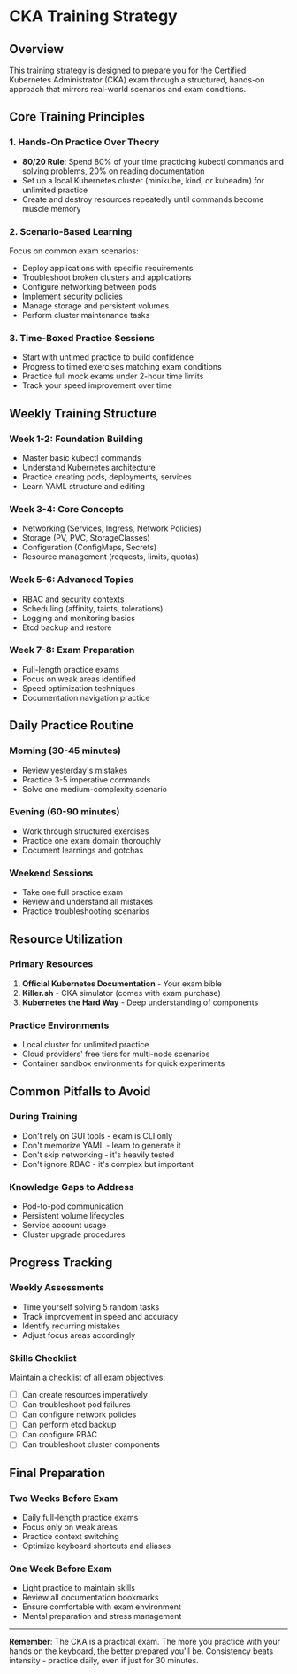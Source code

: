 # CKA Training Strategy

## Overview

This training strategy is designed to prepare you for the Certified Kubernetes Administrator (CKA) exam through a structured, hands-on approach that mirrors real-world scenarios and exam conditions.

## Core Training Principles

### 1. Hands-On Practice Over Theory
- **80/20 Rule**: Spend 80% of your time practicing kubectl commands and solving problems, 20% on reading documentation
- Set up a local Kubernetes cluster (minikube, kind, or kubeadm) for unlimited practice
- Create and destroy resources repeatedly until commands become muscle memory

### 2. Scenario-Based Learning
Focus on common exam scenarios:
- Deploy applications with specific requirements
- Troubleshoot broken clusters and applications
- Configure networking between pods
- Implement security policies
- Manage storage and persistent volumes
- Perform cluster maintenance tasks

### 3. Time-Boxed Practice Sessions
- Start with untimed practice to build confidence
- Progress to timed exercises matching exam conditions
- Practice full mock exams under 2-hour time limits
- Track your speed improvement over time

## Weekly Training Structure

### Week 1-2: Foundation Building
- Master basic kubectl commands
- Understand Kubernetes architecture
- Practice creating pods, deployments, services
- Learn YAML structure and editing

### Week 3-4: Core Concepts
- Networking (Services, Ingress, Network Policies)
- Storage (PV, PVC, StorageClasses)
- Configuration (ConfigMaps, Secrets)
- Resource management (requests, limits, quotas)

### Week 5-6: Advanced Topics
- RBAC and security contexts
- Scheduling (affinity, taints, tolerations)
- Logging and monitoring basics
- Etcd backup and restore

### Week 7-8: Exam Preparation
- Full-length practice exams
- Focus on weak areas identified
- Speed optimization techniques
- Documentation navigation practice

## Daily Practice Routine

### Morning (30-45 minutes)
- Review yesterday's mistakes
- Practice 3-5 imperative commands
- Solve one medium-complexity scenario

### Evening (60-90 minutes)
- Work through structured exercises
- Practice one exam domain thoroughly
- Document learnings and gotchas

### Weekend Sessions
- Take one full practice exam
- Review and understand all mistakes
- Practice troubleshooting scenarios

## Resource Utilization

### Primary Resources
1. **Official Kubernetes Documentation** - Your exam bible
2. **Killer.sh** - CKA simulator (comes with exam purchase)
3. **Kubernetes the Hard Way** - Deep understanding of components

### Practice Environments
- Local cluster for unlimited practice
- Cloud providers' free tiers for multi-node scenarios
- Container sandbox environments for quick experiments

## Common Pitfalls to Avoid

### During Training
- Don't rely on GUI tools - exam is CLI only
- Don't memorize YAML - learn to generate it
- Don't skip networking - it's heavily tested
- Don't ignore RBAC - it's complex but important

### Knowledge Gaps to Address
- Pod-to-pod communication
- Persistent volume lifecycles
- Service account usage
- Cluster upgrade procedures

## Progress Tracking

### Weekly Assessments
- Time yourself solving 5 random tasks
- Track improvement in speed and accuracy
- Identify recurring mistakes
- Adjust focus areas accordingly

### Skills Checklist
Maintain a checklist of all exam objectives:
- [ ] Can create resources imperatively
- [ ] Can troubleshoot pod failures
- [ ] Can configure network policies
- [ ] Can perform etcd backup
- [ ] Can configure RBAC
- [ ] Can troubleshoot cluster components

## Final Preparation

### Two Weeks Before Exam
- Daily full-length practice exams
- Focus only on weak areas
- Practice context switching
- Optimize keyboard shortcuts and aliases

### One Week Before Exam
- Light practice to maintain skills
- Review all documentation bookmarks
- Ensure comfortable with exam environment
- Mental preparation and stress management

---

**Remember**: The CKA is a practical exam. The more you practice with your hands on the keyboard, the better prepared you'll be. Consistency beats intensity - practice daily, even if just for 30 minutes.
